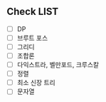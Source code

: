 ## Check LIST

- [ ]  DP
- [ ]  브루트 포스
- [ ]  그리디
- [ ]  조합론
- [ ]  다익스트라, 벨만포드, 크루스칼
- [ ]  정렬
- [ ]  최소 신장 트리
- [ ]  문자열
